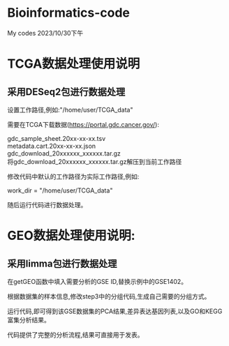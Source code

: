 # Bioinformatics-code
My codes
2023/10/30下午








TCGA数据处理使用说明
====
采用DESeq2包进行数据处理
----
设置工作路径,例如:"/home/user/TCGA_data"

需要在TCGA下载数据(https://portal.gdc.cancer.gov/):

gdc_sample_sheet.20xx-xx-xx.tsv   
metadata.cart.20xx-xx-xx.json  
gdc_download_20xxxxxx_xxxxxx.tar.gz      
将gdc_download_20xxxxxx_xxxxxx.tar.gz解压到当前工作路径

修改代码中默认的工作路径为实际工作路径,例如:

work_dir = "/home/user/TCGA_data"

随后运行代码进行数据处理。

  

  



  

  




GEO数据处理使用说明:   
====  
采用limma包进行数据处理
----
在getGEO函数中填入需要分析的GSE ID,替换示例中的GSE1402。  

根据数据集的样本信息,修改step3中的分组代码,生成自己需要的分组方式。  

运行代码,即可得到该GSE数据集的PCA结果,差异表达基因列表,以及GO和KEGG富集分析结果。  

代码提供了完整的分析流程,结果可直接用于发表。   





  







